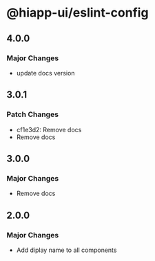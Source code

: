 # @hiapp-ui/eslint-config

## 4.0.0

### Major Changes

- update docs version

## 3.0.1

### Patch Changes

- cf1e3d2: Remove docs
- Remove docs

## 3.0.0

### Major Changes

- Remove docs

## 2.0.0

### Major Changes

- Add diplay name to all components
